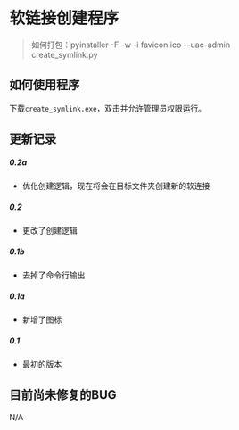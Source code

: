 # 软链接创建程序

> 如何打包：pyinstaller  -F -w -i  favicon.ico --uac-admin create_symlink.py

## 如何使用程序

下载`create_symlink.exe`，双击并允许管理员权限运行。

## 更新记录

##### 0.2a

- 优化创建逻辑，现在将会在目标文件夹创建新的软连接

##### 0.2

- 更改了创建逻辑

##### 0.1b

- 去掉了命令行输出

##### 0.1a

- 新增了图标

##### 0.1

- 最初的版本

## 目前尚未修复的BUG

N/A

